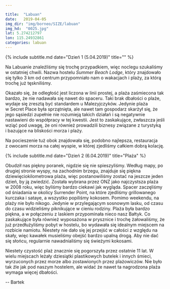 ```yaml
---

title:  "Labuan"
date:   2019-04-05
img_dir: "img/borneo/SIZE/labuan"
img_hd:  "0025.jpg"
lat: 5.274212797
lon: 115.24932861
categories: labuan
---
```


{% include subtitle.md date="Dzień 1 (5.04.2019)" title="" %}
<!--more_start-->
Na Labuanie znaleźliśmy się trochę przypadkiem, więc noclegu szukaliśmy w&nbsp;ostatniej chwili.
Nazwa hostelu _Summer Beach Lodge_, który znajdowało się tylko 3 km od centrum przypomniało nam o&nbsp;wakacjach i&nbsp;plaży, za którą trochę już tęskniliśmy.
<!--more-->
Okazało się, że odległość jest liczona w&nbsp;linii prostej, a&nbsp;plaża zaśmiecona tak bardzo, że nie nadawała się nawet do
spaceru.
Taki brak dbałości o&nbsp;plaże, wydaje się zresztą być standardem u&nbsp;Malezyjczyków.
Jedynie plaża w&nbsp;Secret Place była sprzątnięta, ale nawet tam gospodarz skarżył się, że jego sąsiedzi zupełnie nie
rozumieją takich działań i&nbsp;są negatywnie nastawieni do współpracy w&nbsp;tej kwestii.
Jest to zaskakujące, zwłaszcza jeśli wziąć pod uwagę, że oni również prowadzili biznesy związane z&nbsp;turystyką i&nbsp;bazujące na
bliskości morza i&nbsp;plaży.

Na pocieszenie tuż obok znajdowała się, podobno najlepsza, restauracja z&nbsp;owocami morza na całej wyspie,
w której zjedliśmy całkiem dobrą kolację.

{% include subtitle.md date="Dzień 2 (6.04.2019)" title="Plaża" %}

Obudził nas piękny poranek, nigdzie się nie spieszyliśmy.
Według mapy, po drugiej stronie wyspy, na zachodnim brzegu, znajduje się piękna dziewięciokilometrowa plaża, więc postanowiliśmy zostać na jeszcze jeden dzień, by ją zwiedzić.
Została wybrana przez ONZ jako najczystsza plaża w&nbsp;2008 roku, więc byliśmy bardzo ciekawi jak wygląda.
Spacer zaczęliśmy od śniadania w&nbsp;okolicy Surrender Point, na które zjedliśmy grillowanego kurczaka i&nbsp;sataye, a&nbsp;wszystko
popiliśmy kokosem.
Pomimo weekendu, na plaży nie było nikogo.
Jedynie w&nbsp;przylegającym sosnowym lasku, od czasu do czasu widzieliśmy piknikujące w&nbsp;cieniu rodziny.
Plaża była bardzo piękna, a&nbsp;w połączeniu z&nbsp;laskiem przypominała nieco nasz Bałtyk.
Co zaskakujące była również wyposażona w&nbsp;prysznice i&nbsp;trochę żałowaliśmy, że już przedłużyliśmy pobyt w&nbsp;hostelu, bo
wydawała się idealnym miejscem na rozbicie namiotu.
Niestety nie dało się jej przejść w&nbsp;całości z&nbsp;względu na skały, więc kawałek musieliśmy obejść bardzo upalną drogą.
Aby nie dać się słońcu, regularnie nawadnialiśmy się świeżymi kokosami.

Niestety czystość plaż znacznie się pogorszyła przez ostatnie 11 lat.
W wielu miejscach leżały dziesiątki plastikowych butelek i&nbsp;innych śmieci, wyrzuconych przez morze albo zostawionych
przez plażowiczów.
Nie było tak źle jak pod naszym hostelem, ale widać że nawet ta nagrodzona plaża wymaga więcej dbałości.


-- Bartek
